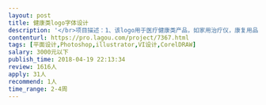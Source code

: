 ```yaml
---                
layout: post       
title: 健康类logo字体设计           
description: '</br>项目描述：1、该logo用于医疗健康类产品，如家用治疗仪，康复用品上。不同与以往传统的医疗产品，我们的产品在设计上跟国际接轨。</br>2、该logo还需要应用在线下门店中，有与产品统一的标示，让用户了解这是一家专业的医疗器械体验店。</br>3、颜色：趋向红色或蓝色</br>'     
contenturl: https://pro.lagou.com/project/7367.html      
tags: [平面设计,Photoshop,illustrator,VI设计,CorelDRAW]            
salary: 3000元以下          
publish_time: 2018-04-19 22:13:34         
review: 1616人                   
apply: 31人                   
recommend: 1人                   
time_range: 2-4周              
---                 
```

